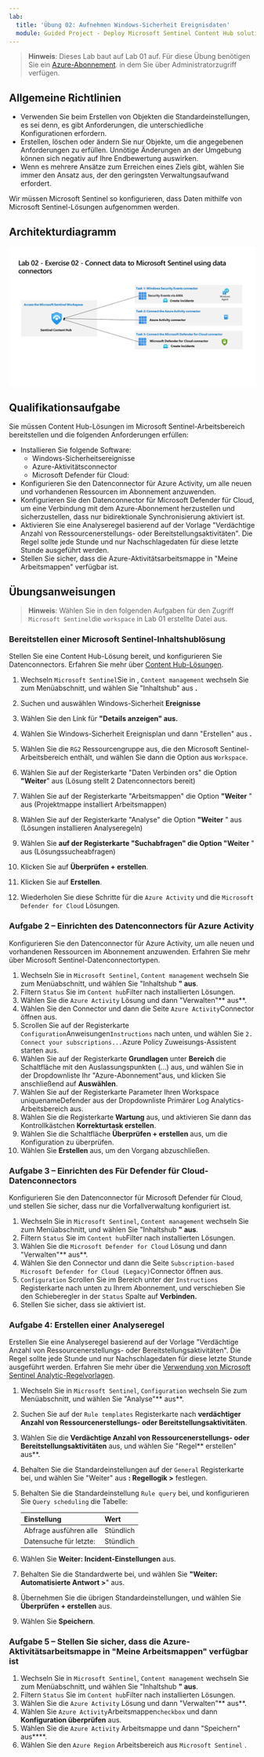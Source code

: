 ```yaml
---
lab:
  title: 'Übung 02: Aufnehmen Windows-Sicherheit Ereignisdaten'
  module: Guided Project - Deploy Microsoft Sentinel Content Hub solutions and data connectors
---
```


>**Hinweis**: Dieses Lab baut auf Lab 01 auf. Für diese Übung benötigen Sie ein [Azure-Abonnement](https://azure.microsoft.com/free/?azure-portal=true). in dem Sie über Administratorzugriff verfügen.

## Allgemeine Richtlinien

- Verwenden Sie beim Erstellen von Objekten die Standardeinstellungen, es sei denn, es gibt Anforderungen, die unterschiedliche Konfigurationen erfordern.
- Erstellen, löschen oder ändern Sie nur Objekte, um die angegebenen Anforderungen zu erfüllen. Unnötige Änderungen an der Umgebung können sich negativ auf Ihre Endbewertung auswirken.
- Wenn es mehrere Ansätze zum Erreichen eines Ziels gibt, wählen Sie immer den Ansatz aus, der den geringsten Verwaltungsaufwand erfordert.

Wir müssen Microsoft Sentinel so konfigurieren, dass Daten mithilfe von Microsoft Sentinel-Lösungen aufgenommen werden.

## Architekturdiagramm

![Diagramm von Inhaltshub-Datenconnectors](../Media/apl-5001-lab-diagrams-lab02.png)

## Qualifikationsaufgabe

Sie müssen Content Hub-Lösungen im Microsoft Sentinel-Arbeitsbereich bereitstellen und die folgenden Anforderungen erfüllen:

- Installieren Sie folgende Software:
  - Windows-Sicherheitsereignisse
  - Azure-Aktivitätsconnector
  - Microsoft Defender für Cloud:
- Konfigurieren Sie den Datenconnector für Azure Activity, um alle neuen und vorhandenen Ressourcen im Abonnement anzuwenden.
- Konfigurieren Sie den Datenconnector für Microsoft Defender für Cloud, um eine Verbindung mit dem Azure-Abonnement herzustellen und sicherzustellen, dass nur bidirektionale Synchronisierung aktiviert ist.
- Aktivieren Sie eine Analyseregel basierend auf der Vorlage "Verdächtige Anzahl von Ressourcenerstellungs- oder Bereitstellungsaktivitäten". Die Regel sollte jede Stunde und nur Nachschlagedaten für diese letzte Stunde ausgeführt werden.
- Stellen Sie sicher, dass die Azure-Aktivitätsarbeitsmappe in "Meine Arbeitsmappen" verfügbar ist.

## Übungsanweisungen

>**Hinweis**: Wählen Sie in den folgenden Aufgaben für den Zugriff `Microsoft Sentinel`die `workspace` in Lab 01 erstellte Datei aus.

### Bereitstellen einer Microsoft Sentinel-Inhaltshublösung

Stellen Sie eine Content Hub-Lösung bereit, und konfigurieren Sie Datenconnectors. Erfahren Sie mehr über [Content Hub-Lösungen](https://learn.microsoft.com/azure/sentinel/sentinel-solutions).

1. Wechseln `Microsoft Sentinel`Sie in , `Content management` wechseln Sie zum Menüabschnitt, und wählen Sie "Inhaltshub" aus **.**
1. Suchen und auswählen Windows-Sicherheit **Ereignisse**
1. Wählen Sie den Link für **"Details anzeigen" aus.**
1. Wählen Sie Windows-Sicherheit Ereignisplan und dann "Erstellen" aus **.**
1. Wählen Sie die `RG2` Ressourcengruppe aus, die den Microsoft Sentinel-Arbeitsbereich enthält, und wählen Sie dann die Option aus `Workspace`.
1. Wählen Sie auf der Registerkarte "Daten Verbinden ors" die Option **"Weiter**" aus (Lösung stellt 2 Datenconnectors bereit)
1. Wählen Sie auf der Registerkarte "Arbeitsmappen" die Option **"Weiter** " aus (Projektmappe installiert Arbeitsmappen)
1. Wählen Sie auf der Registerkarte "Analyse" die Option **"Weiter** " aus (Lösungen installieren Analyseregeln)
1. Wählen Sie **auf der Registerkarte "Suchabfragen" die Option "Weiter** " aus (Lösungssucheabfragen)
1. Klicken Sie auf **Überprüfen + erstellen**.
1. Klicken Sie auf **Erstellen**.

1. Wiederholen Sie diese Schritte für die `Azure Activity` und die `Microsoft Defender for Cloud` Lösungen.

### Aufgabe 2 – Einrichten des Datenconnectors für Azure Activity

Konfigurieren Sie den Datenconnector für Azure Activity, um alle neuen und vorhandenen Ressourcen im Abonnement anzuwenden. Erfahren Sie mehr über Microsoft Sentinel-Datenconnectortypen.

  1. Wechseln Sie in `Microsoft Sentinel`, `Content management` wechseln Sie zum Menüabschnitt, und wählen Sie "Inhaltshub **" aus**.
  1. Filtern `Status` Sie im `Content hub`Filter nach installierten Lösungen.
  1. Wählen Sie die `Azure Activity` Lösung und dann "Verwalten"** aus**.
  1. Wählen Sie den Connector und dann die Seite `Azure Activity`Connector öffnen aus.
  1. Scrollen Sie auf der Registerkarte `Configuration`Anweisungen`Instructions` nach unten, und wählen Sie `2. Connect your subscriptions...`Azure Policy Zuweisungs-Assistent starten aus.
  1. Wählen Sie auf der Registerkarte **Grundlagen** unter **Bereich** die Schaltfläche mit den Auslassungspunkten (…) aus, und wählen Sie in der Dropdownliste Ihr "Azure-Abonnement"aus, und klicken Sie anschließend auf **Auswählen**.
  1. Wählen Sie auf der Registerkarte Parameter Ihren Workspace uniquenameDefender aus der Dropdownliste Primärer Log Analytics-Arbeitsbereich aus.
  1. Wählen Sie die Registerkarte **Wartung** aus, und aktivieren Sie dann das Kontrollkästchen **Korrekturtask erstellen**.
  1. Wählen Sie die Schaltfläche **Überprüfen + erstellen** aus, um die Konfiguration zu überprüfen.
  1. Wählen Sie **Erstellen** aus, um den Vorgang abzuschließen.
  
### Aufgabe 3 – Einrichten des Für Defender für Cloud-Datenconnectors

Konfigurieren Sie den Datenconnector für Microsoft Defender für Cloud, und stellen Sie sicher, dass nur die Vorfallverwaltung konfiguriert ist.

  1. Wechseln Sie in `Microsoft Sentinel`, `Content management` wechseln Sie zum Menüabschnitt, und wählen Sie "Inhaltshub **" aus**.
  1. Filtern `Status` Sie im `Content hub`Filter nach installierten Lösungen.
  1. Wählen Sie die `Microsoft Defender for Cloud` Lösung und dann "Verwalten"** aus**.
  1. Wählen Sie den Connector und dann die Seite `Subscription-based Microsoft Defender for Cloud (Legacy)`Connector öffnen aus.
  1. `Configuration` Scrollen Sie im Bereich unter der `Instructions` Registerkarte nach unten zu Ihrem Abonnement, und verschieben Sie den Schieberegler in der `Status` Spalte auf **Verbinden.**
  1. Stellen Sie sicher, dass sie aktiviert ist.

### Aufgabe 4: Erstellen einer Analyseregel

Erstellen Sie eine Analyseregel basierend auf der Vorlage "Verdächtige Anzahl von Ressourcenerstellungs- oder Bereitstellungsaktivitäten". Die Regel sollte jede Stunde und nur Nachschlagedaten für diese letzte Stunde ausgeführt werden. Erfahren Sie mehr über die [Verwendung von Microsoft Sentinel Analytic-Regelvorlagen](https://learn.microsoft.com/azure/sentinel/detect-threats-built-in).

  1. Wechseln Sie in `Microsoft Sentinel`, `Configuration` wechseln Sie zum Menüabschnitt, und wählen Sie "Analyse"** aus**.
  1. Suchen Sie auf der `Rule templates` Registerkarte nach **verdächtiger Anzahl von Ressourcenerstellungs- oder Bereitstellungsaktivitäten**.
  1. Wählen Sie die **Verdächtige Anzahl von Ressourcenerstellungs- oder Bereitstellungsaktivitäten** aus, und wählen Sie "Regel** erstellen" aus**.
  1. Behalten Sie die Standardeinstellungen auf der `General` Registerkarte bei, und wählen Sie "Weiter" aus **: Regellogik >** festlegen.
  1. Behalten Sie die Standardeinstellung `Rule query` bei, und konfigurieren Sie `Query scheduling` die Tabelle:

     |Einstellung |Wert|
     |---|---|
     |Abfrage ausführen alle|Stündlich|
     |Datensuche für letzte:|Stündlich|

  1. Wählen Sie **Weiter: Incident-Einstellungen** aus.
  1. Behalten Sie die Standardwerte bei, und wählen Sie **"Weiter: Automatisierte Antwort >**" aus.
  1. Übernehmen Sie die übrigen Standardeinstellungen, und wählen Sie **Überprüfen + erstellen** aus.
  1. Wählen Sie **Speichern**.

### Aufgabe 5 – Stellen Sie sicher, dass die Azure-Aktivitätsarbeitsmappe in "Meine Arbeitsmappen" verfügbar ist

  1. Wechseln Sie in `Microsoft Sentinel`, `Content management` wechseln Sie zum Menüabschnitt, und wählen Sie "Inhaltshub **" aus**.
  1. Filtern `Status` Sie im `Content hub`Filter nach installierten Lösungen.
  1. Wählen Sie die `Azure Activity` Lösung und dann "Verwalten"** aus**.
  1. Wählen Sie `Azure Activity`Arbeitsmappen`checkbox` und dann **Konfiguration überprüfen** aus.
  1. Wählen Sie die `Azure Activity` Arbeitsmappe und dann "Speichern" aus****.
  1. Wählen Sie den `Azure Region` Arbeitsbereich aus `Microsoft Sentinel` .  
